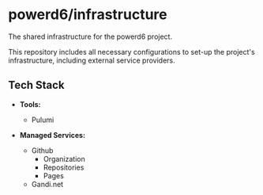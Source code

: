 # powerd6/infrastructure

The shared infrastructure for the powerd6 project.

This repository includes all necessary configurations to set-up the project's infrastructure, including external service providers.


## Tech Stack

- **Tools:**
  - Pulumi

- **Managed Services:**
  - Github
    - Organization
    - Repositories
    - Pages
  - Gandi.net
